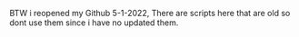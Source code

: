 BTW i reopened my Github 5-1-2022, There are scripts here that are old so dont use them since i have no updated them.
